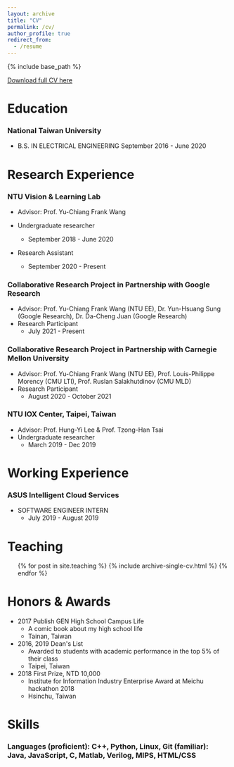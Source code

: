 ```yaml
---
layout: archive
title: "CV"
permalink: /cv/
author_profile: true
redirect_from:
  - /resume
---
```


{% include base_path %}

[Download full CV  here](http://joeyy5588.github.io/files/Joey_CV.pdf)

# Education

### National Taiwan University

- B.S. IN ELECTRICAL ENGINEERING September 2016 - June 2020

# Research Experience

### NTU Vision & Learning Lab
- Advisor: Prof. Yu-Chiang Frank Wang
- Undergraduate researcher 
	- September 2018 - June 2020
	
- Research Assistant
	- September 2020 - Present
	
### Collaborative Research Project in Partnership with Google Research
- Advisor: Prof. Yu-Chiang Frank Wang (NTU EE), Dr. Yun-Hsuang Sung (Google Research), Dr. Da-Cheng Juan (Google Research)
- Research Participant
	- July 2021 - Present
	
### Collaborative Research Project in Partnership with Carnegie Mellon University
- Advisor: Prof. Yu-Chiang Frank Wang (NTU EE), Prof. Louis-Philippe Morency (CMU LTI), Prof. Ruslan Salakhutdinov (CMU MLD)
- Research Participant
	- August 2020 - October 2021

### NTU IOX Center, Taipei, Taiwan
- Advisor: Prof. Hung-Yi Lee & Prof. Tzong-Han Tsai
- Undergraduate researcher
	- March 2019 - Dec 2019
	
# Working Experience

### ASUS Intelligent Cloud Services

- SOFTWARE ENGINEER INTERN 
	- July 2019 - August 2019

# Teaching

  <ul>{% for post in site.teaching %}
    {% include archive-single-cv.html %}
  {% endfor %}</ul>


# Honors & Awards

- 2017 Publish GEN High School Campus Life
  - A comic book about my high school life 
  - Tainan, Taiwan
- 2016, 2019 Dean's List 
  - Awarded to students with academic performance in the top 5% of their class 
  - Taipei, Taiwan
- 2018 First Prize, NTD 10,000
  - Institute for Information Industry Enterprise Award at Meichu hackathon 2018 
  - Hsinchu, Taiwan

# Skills

### Languages (proficient): C++, Python, Linux, Git (familiar): Java, JavaScript, C, Matlab, Verilog, MIPS, HTML/CSS



